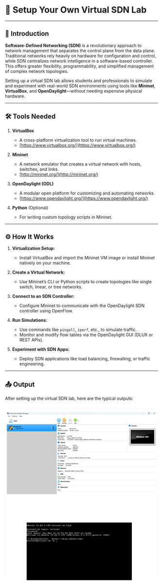 # 🧠 Setup Your Own Virtual SDN Lab

---

## 📘 Introduction

**Software-Defined Networking (SDN)** is a revolutionary approach to network management that separates the control plane from the data plane. Traditional networks rely heavily on hardware for configuration and control, while SDN centralizes network intelligence in a software-based controller. This offers greater flexibility, programmability, and simplified management of complex network topologies.

Setting up a virtual SDN lab allows students and professionals to simulate and experiment with real-world SDN environments using tools like **Mininet**, **VirtualBox**, and **OpenDaylight**—without needing expensive physical hardware.

---

## 🛠️ Tools Needed

1. **VirtualBox**  
   - A cross-platform virtualization tool to run virtual machines.  
   - [https://www.virtualbox.org/](https://www.virtualbox.org/)

2. **Mininet**  
   - A network emulator that creates a virtual network with hosts, switches, and links.  
   - [http://mininet.org/](http://mininet.org/)

3. **OpenDaylight (ODL)**  
   - A modular open platform for customizing and automating networks.  
   - [https://www.opendaylight.org/](https://www.opendaylight.org/)

4. **Python** (Optional)  
   - For writing custom topology scripts in Mininet.

---

## ⚙️ How It Works

1. **Virtualization Setup:**  
   - Install VirtualBox and import the Mininet VM image or install Mininet natively on your machine.

2. **Create a Virtual Network:**  
   - Use Mininet’s CLI or Python scripts to create topologies like single switch, linear, or tree networks.

3. **Connect to an SDN Controller:**  
   - Configure Mininet to communicate with the OpenDaylight SDN controller using OpenFlow.

4. **Run Simulations:**  
   - Use commands like `pingall`, `iperf`, etc., to simulate traffic.  
   - Monitor and modify flow tables via the OpenDaylight GUI (DLUX or REST APIs).

5. **Experiment with SDN Apps:**  
   - Deploy SDN applications like load balancing, firewalling, or traffic engineering.

---

## 📤 Output

After setting up the virtual SDN lab, here are the typical outputs:

![output images](Screenshot%202025-05-13%20220545.png)
---
